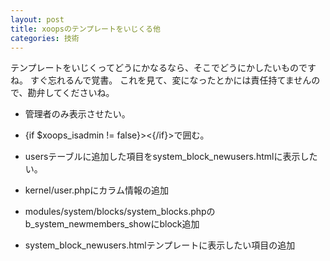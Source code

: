```yaml
---
layout: post
title: xoopsのテンプレートをいじくる他
categories: 技術
---
```


テンプレートをいじくってどうにかなるなら、そこでどうにかしたいものですね。
すぐ忘れるんで覚書。
これを見て、変になったとかには責任持てませんので、勘弁してくださいね。

* 管理者のみ表示させたい。

* {if $xoops_isadmin != false}><{/if}>で囲む。

* usersテーブルに追加した項目をsystem_block_newusers.htmlに表示したい。
* kernel/user.phpにカラム情報の追加
* modules/system/blocks/system_blocks.phpのb_system_newmembers_showにblock追加
* system_block_newusers.htmlテンプレートに表示したい項目の追加
